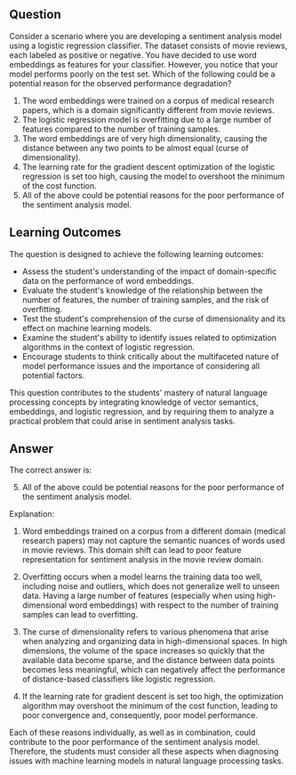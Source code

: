 ## Question
Consider a scenario where you are developing a sentiment analysis model using a logistic regression classifier. The dataset consists of movie reviews, each labeled as positive or negative. You have decided to use word embeddings as features for your classifier. However, you notice that your model performs poorly on the test set. Which of the following could be a potential reason for the observed performance degradation?

1. The word embeddings were trained on a corpus of medical research papers, which is a domain significantly different from movie reviews.
2. The logistic regression model is overfitting due to a large number of features compared to the number of training samples.
3. The word embeddings are of very high dimensionality, causing the distance between any two points to be almost equal (curse of dimensionality).
4. The learning rate for the gradient descent optimization of the logistic regression is set too high, causing the model to overshoot the minimum of the cost function.
5. All of the above could be potential reasons for the poor performance of the sentiment analysis model.

## Learning Outcomes
The question is designed to achieve the following learning outcomes:
- Assess the student's understanding of the impact of domain-specific data on the performance of word embeddings.
- Evaluate the student's knowledge of the relationship between the number of features, the number of training samples, and the risk of overfitting.
- Test the student's comprehension of the curse of dimensionality and its effect on machine learning models.
- Examine the student's ability to identify issues related to optimization algorithms in the context of logistic regression.
- Encourage students to think critically about the multifaceted nature of model performance issues and the importance of considering all potential factors.

This question contributes to the students' mastery of natural language processing concepts by integrating knowledge of vector semantics, embeddings, and logistic regression, and by requiring them to analyze a practical problem that could arise in sentiment analysis tasks.

## Answer
The correct answer is:

5. All of the above could be potential reasons for the poor performance of the sentiment analysis model.

Explanation:

1. Word embeddings trained on a corpus from a different domain (medical research papers) may not capture the semantic nuances of words used in movie reviews. This domain shift can lead to poor feature representation for sentiment analysis in the movie review domain.

2. Overfitting occurs when a model learns the training data too well, including noise and outliers, which does not generalize well to unseen data. Having a large number of features (especially when using high-dimensional word embeddings) with respect to the number of training samples can lead to overfitting.

3. The curse of dimensionality refers to various phenomena that arise when analyzing and organizing data in high-dimensional spaces. In high dimensions, the volume of the space increases so quickly that the available data become sparse, and the distance between data points becomes less meaningful, which can negatively affect the performance of distance-based classifiers like logistic regression.

4. If the learning rate for gradient descent is set too high, the optimization algorithm may overshoot the minimum of the cost function, leading to poor convergence and, consequently, poor model performance.

Each of these reasons individually, as well as in combination, could contribute to the poor performance of the sentiment analysis model. Therefore, the students must consider all these aspects when diagnosing issues with machine learning models in natural language processing tasks.